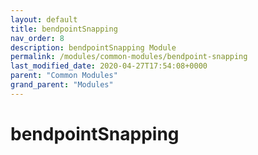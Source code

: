 ```yaml
---
layout: default
title: bendpointSnapping 
nav_order: 8
description: bendpointSnapping Module
permalink: /modules/common-modules/bendpoint-snapping
last_modified_date: 2020-04-27T17:54:08+0000
parent: "Common Modules"
grand_parent: "Modules"
---
```


# bendpointSnapping